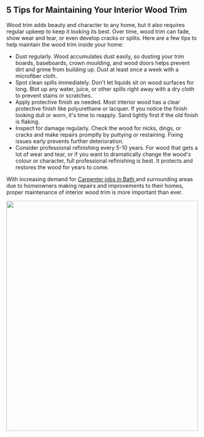 ## 5 Tips for Maintaining Your Interior Wood Trim


Wood trim adds beauty and character to any home, but it also requires regular upkeep to keep it looking its best. Over time, wood trim can fade, show wear and tear, or even develop cracks or splits. Here are a few tips to help maintain the wood trim inside your home: 

<ul>
<li> Dust regularly. Wood accumulates dust easily, so dusting your trim boards, baseboards, crown moulding, and wood doors helps prevent dirt and grime from building up. Dust at least once a week with a microfiber cloth. </li>

<li> Spot clean spills immediately. Don't let liquids sit on wood surfaces for long. Blot up any water, juice, or other spills right away with a dry cloth to prevent stains or scratches. </li>

<li> Apply protective finish as needed. Most interior wood has a clear protective finish like polyurethane or lacquer. If you notice the finish looking dull or worn, it's time to reapply. Sand lightly first if the old finish is flaking. </li>

<li> Inspect for damage regularly. Check the wood for nicks, dings, or cracks and make repairs promptly by puttying or restaining. Fixing issues early prevents further deterioration. </li>

<li> Consider professional refinishing every 5-10 years. For wood that gets a lot of wear and tear, or if you want to dramatically change the wood's colour or character, full professional refinishing is best. It protects and restores the wood for years to come. </li>
</ul>

With increasing demand for <a href="https://bpm-cs.co.uk/carpenter-jobs-in-bath/"> Carpenter jobs in Bath </a> and surrounding areas due to homeowners making repairs and improvements to their homes, proper maintenance of interior wood trim is more important than ever.

<img src="https://github.com/carpentry-maintenance/carpentry-maintenance.github.io/assets/163561699/debd5def-4be0-4d8b-8464-ffdff7ec179e" width="500" height="600">
